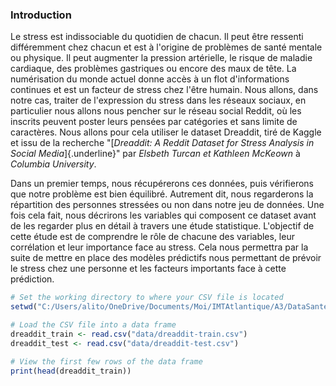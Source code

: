 ### Introduction

Le stress est indissociable du quotidien de chacun.
Il peut être ressenti différemment chez chacun et est à l'origine de problèmes de santé mentale ou physique.
Il peut augmenter la pression artérielle, le risque de maladie cardiaque, des problèmes gastriques ou encore des maux de tête.
La numérisation du monde actuel donne accès à un flot d'informations continues et est un facteur de stress chez l'être humain.
Nous allons, dans notre cas, traiter de l'expression du stress dans les réseaux sociaux, en particulier nous allons nous pencher sur le réseau social Reddit, où les inscrits peuvent poster leurs pensées par catégories et sans limite de caractères.
Nous allons pour cela utiliser le dataset Dreaddit, tiré de Kaggle et issu de la recherche "[*Dreaddit: A Reddit Dataset for Stress Analysis in Social Media*]{.underline}" par *Elsbeth Turcan et Kathleen McKeown* à *Columbia University*.

Dans un premier temps, nous récupérerons ces données, puis vérifierons que notre problème est bien équilibré.
Autrement dit, nous regarderons la répartition des personnes stressées ou non dans notre jeu de données.
Une fois cela fait, nous décrirons les variables qui composent ce dataset avant de les regarder plus en détail à travers une étude statistique.
L'objectif de cette étude est de comprendre le rôle de chacune des variables, leur corrélation et leur importance face au stress.
Cela nous permettra par la suite de mettre en place des modèles prédictifs nous permettant de prévoir le stress chez une personne et les facteurs importants face à cette prédiction.

```R
# Set the working directory to where your CSV file is located
setwd("C:/Users/alito/OneDrive/Documents/Moi/IMTAtlantique/A3/DataSante/Projet")

# Load the CSV file into a data frame
dreaddit_train <- read.csv("data/dreaddit-train.csv")
dreaddit_test <- read.csv("data/dreaddit-test.csv")

# View the first few rows of the data frame
print(head(dreaddit_train))

```
